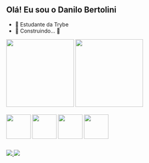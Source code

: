 ## Olá! Eu sou o Danilo Bertolini

- 🌱 Estudante da Trybe 
- :construction: Construindo... :construction:

<div>
  <img height="180em" src="https://github-readme-stats.vercel.app/api?username=DaniloBertolini&show_icons=true&theme=tokyonight">
  <img height="180em" src="https://github-readme-stats.vercel.app/api/top-langs/?username=Danilo&layout=compact&theme=tokyonight">
</div>

<div style="display: inline_block"><br>
  <img align="center" width="65" src="https://cdn.jsdelivr.net/gh/devicons/devicon/icons/html5/html5-original.svg">
  <img align="center" width="65" src="https://cdn.jsdelivr.net/gh/devicons/devicon/icons/css3/css3-original.svg">
  <img align="center" width="65" src="https://cdn.jsdelivr.net/gh/devicons/devicon/icons/javascript/javascript-original.svg">
  <img align="center" width="65" src="https://cdn.jsdelivr.net/gh/devicons/devicon/icons/git/git-original.svg">
</div>

##

<div>
  <a href="https://www.linkedin.com/in/danilobertolini/" target:"_blank"><img src="https://img.shields.io/badge/LinkedIn-0077B5?style=for-the-badge&logo=linkedin&logoColor=white">
    <a href="https://www.instagram.com/_danilinh0_/" target:"_blank"><img src="https://img.shields.io/badge/Instagram-E4405F?style=for-the-badge&logo=instagram&logoColor=white">
</div>

##
